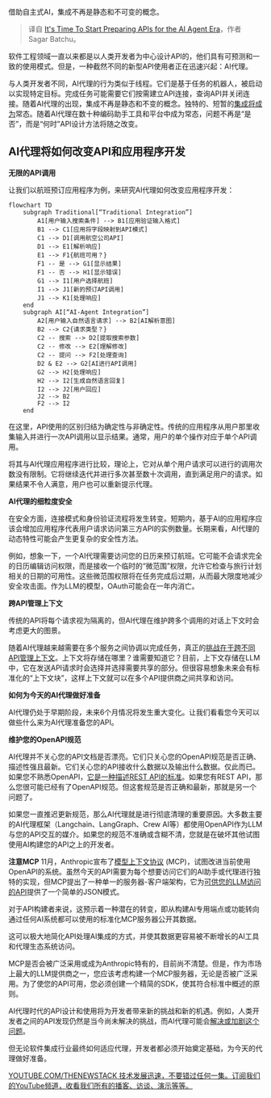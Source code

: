 
<!--
title: 是时候开始为AI代理时代准备API了
cover: https://cdn.thenewstack.io/media/2025/01/786d3304-fahim-muntashir-14joixmsoqa-unsplash-scaled.jpg
-->

借助自主式AI，集成不再是静态和不可变的概念。

> 译自 [It's Time To Start Preparing APIs for the AI Agent Era](https://thenewstack.io/its-time-to-start-preparing-apis-for-the-ai-agent-era/)，作者 Sagar Batchu。

软件工程领域一直以来都是以人类开发者为中心设计API的，他们具有可预测和一致的使用模式。但是，一种截然不同的新型API使用者正在迅速兴起：AI代理。

与人类开发者不同，AI代理的行为类似于线程。它们是基于任务的机器人，被启动以实现特定目标。完成任务可能需要它们按需建立API连接，查询API并关闭连接。随着AI代理的出现，集成不再是静态和不变的概念。独特的、短暂的[集成将成为](https://thenewstack.io/ai-has-become-integral-to-the-software-delivery-lifecycle/)常态。随着AI代理在数十种编码助手工具和平台中成为常态，问题不再是“是否”，而是“何时”API设计方法将随之改变。

## AI代理将如何改变API和应用程序开发

**无限的API调用**

让我们以航班预订应用程序为例，来研究AI代理如何改变应用程序开发：

```mermaid
flowchart TD
    subgraph Traditional[“Traditional Integration”]
        A1[用户输入搜索条件] --> B1[应用验证输入格式]
        B1 --> C1[应用将字段映射到API模式]
        C1 --> D1[调用航空公司API]
        D1 --> E1[解析响应]
        E1 --> F1{航班可用？}
        F1 -- 是 --> G1[显示结果]
        F1 -- 否 --> H1[显示错误]
        G1 --> I1[用户选择航班]
        I1 --> J1[新的预订API调用]
        J1 --> K1[处理响应]
    end
    subgraph AI[“AI-Agent Integration”]
        A2[用户输入自然语言请求] --> B2[AI解析意图]
        B2 --> C2{请求类型？}
        C2 -- 搜索 --> D2[提取搜索参数]
        C2 -- 修改 --> E2[理解修改]
        C2 -- 提问 --> F2[处理查询]
        D2 & E2 --> G2[AI进行API调用]
        G2 --> H2[处理响应]
        H2 --> I2[生成自然语言回复]
        I2 --> J2[用户回应]
        J2 --> B2
        F2 --> I2
    end
```

在这里，API使用的区别归结为确定性与非确定性。传统的应用程序从用户那里收集输入并进行一次API调用以显示结果。通常，用户的单个操作对应于单个API调用。

将其与AI代理应用程序进行比较，理论上，它对从单个用户请求可以进行的调用次数没有限制。它将继续迭代并进行多次甚至数十次调用，直到满足用户的请求。如果结果不令人满意，用户也可以重新提示代理。

**AI代理的细粒度安全**

在安全方面，连接模式和身份验证流程将发生转变。短期内，基于AI的应用程序应该会增加应用程序代表用户请求访问第三方API的实例数量。长期来看，AI代理的动态特性可能会产生更复杂的安全性方法。

例如，想象一下，一个AI代理需要访问您的日历来预订航班。它可能不会请求完全的日历编辑访问权限，而是接收一个临时的“微范围”权限，允许它检查与旅行计划相关的日期的可用性。这些微范围权限将在任务完成后过期，从而最大限度地减少安全攻击面。作为LLM的模型，OAuth可能会在一年内消亡。

**跨API管理上下文**

传统的API将每个请求视为隔离的，但AI代理在维护跨多个调用的对话上下文时会考虑更大的图景。

随着AI代理越来越需要在多个服务之间协调以完成任务，真正的[挑战在于跨不同API管理上下文](https://thenewstack.io/rest-vs-graphql-solving-api-challenges-in-modern-data-transfers/)。上下文将存储在哪里？谁需要知道它？目前，上下文存储在LLM中，它在发送API请求时会选择并选择需要共享的部分。但很容易想象未来会有标准化的“上下文块”，这样上下文就可以在多个API提供商之间共享和访问。

**如何为今天的AI代理做好准备**

AI代理仍处于早期阶段，未来6个月情况将发生重大变化。让我们看看您今天可以做些什么来为AI代理准备您的API。

**维护您的OpenAPI规范**

AI代理并不关心您的API文档是否漂亮。它们只关心您的OpenAPI规范是否正确、描述性强且最新。它们关心您的API接收什么数据以及输出什么数据。仅此而已。
如果您不熟悉OpenAPI，[它是一种描述REST API的标准](https://www.speakeasy.com/openapi#openapi-overview)。如果您有REST API，那么您很可能已经有了OpenAPI规范。但这套规范是否正确和最新，那就是另一个问题了。

如果您一直推迟更新规范，那么AI代理就是进行彻底清理的重要原因。大多数主要的AI代理框架（Langchain、LangGraph、Crew AI等）都使用OpenAPI作为LLM与您的API交互的媒介。如果您的规范不准确或含糊不清，您就是在破坏其他试图使用AI构建您的API之上的开发者。

**注意MCP**
11月，Anthropic宣布了[模型上下文协议](https://modelcontextprotocol.io/) (MCP)，试图改进当前使用OpenAPI的系统。虽然今天的API需要为每个想要访问它们的AI助手或代理进行独特的实现，但MCP提出了一种单一的服务器-客户端架构，它为[可供您的LLM访问的API](https://thenewstack.io/accessing-perplexity-online-llms-programmatically-via-api/)提供了一个简单的JSON模式。

对于API构建者来说，这预示着一种潜在的转变，即从构建AI专用端点或功能转向通过任何AI系统都可以使用的标准化MCP服务器公开其数据。

这可以极大地简化API处理AI集成的方式，并使其数据更容易被不断增长的AI工具和代理生态系统访问。

MCP是否会被广泛采用或成为Anthropic特有的，目前尚不清楚。但是，作为市场上最大的LLM提供商之一，您应该考虑构建一个MCP服务器，无论是否被广泛采用。为了使您的API可用，您必须创建一个精简的SDK，使其符合标准中概述的原则。

AI代理时代的API设计和使用将为开发者带来新的挑战和新的机遇。例如，人类开发者之间的API发现仍然是当今尚未解决的挑战，而AI代理可能会[解决或加剧这个问题](https://thenewstack.io/the-future-of-sql-conversational-hands-on-problem-solving/)。

但无论软件集成行业最终如何适应代理，开发者都必须开始奠定基础，为今天的代理做好准备。

[YOUTUBE.COM/THENEWSTACK 技术发展迅速，不要错过任何一集。订阅我们的YouTube频道，收看我们所有的播客、访谈、演示等等。](https://youtube.com/thenewstack?sub_confirmation=1)